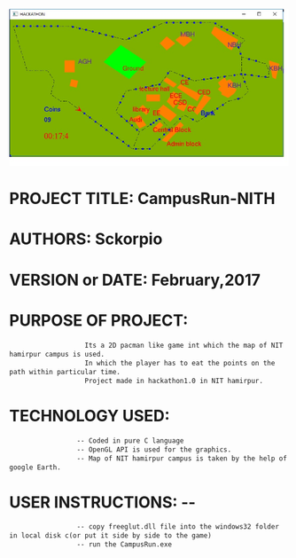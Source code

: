 ![](campusRun-2.jpg)
# PROJECT TITLE:   CampusRun-NITH
# AUTHORS:         Sckorpio
# VERSION or DATE: February,2017

# PURPOSE OF PROJECT:
                       Its a 2D pacman like game int which the map of NIT hamirpur campus is used.
                       In which the player has to eat the points on the path within particular time.
                       Project made in hackathon1.0 in NIT hamirpur.
# TECHNOLOGY USED: 
                     -- Coded in pure C language 
                     -- OpenGL API is used for the graphics.
                     -- Map of NIT hamirpur campus is taken by the help of google Earth.
# USER INSTRUCTIONS: --
                     -- copy freeglut.dll file into the windows32 folder in local disk c(or put it side by side to the game)
                     -- run the CampusRun.exe   
